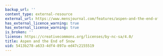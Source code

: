 ```yaml
---
backup_url: ''
content_type: external-resource
external_url: https://www.mensjournal.com/features/aspen-and-the-end-of-snow-20140117/
has_external_licence_warning: true
has_external_license_warning: true
is_broken: ''
license: https://creativecommons.org/licenses/by-nc-sa/4.0/
title: Aspen and the End of Snow
uid: 5413b278-a633-4df4-897a-ed47c2155519
---
```

